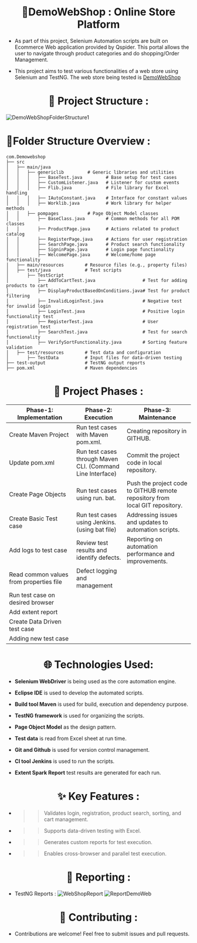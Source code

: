 
<h1 align="center">🛒DemoWebShop : Online Store Platform</h1>

- As part of this project, Selenium Automation scripts are built on Ecommerce Web application provided by Qspider. This portal allows the user to navigate through product categories and do shopping/Order Management.

- This project aims to test various functionalities of a web store using Selenium and TestNG. The web store being tested is 
   [DemoWebShop](https://demowebshop.tricentis.com/)

 <h1 align="center">📂 Project Structure  :</h1>
 
 ![DemoWebShopFolderStructure1](https://github.com/user-attachments/assets/d259f7dd-f8d4-4749-8c18-6e71d5ed5ea5)

 # 📝Folder Structure Overview :

 ```plaintext
com.Demowebshop
├── src
│   ├── main/java
│   │   ├── genericlib         # Generic libraries and utilities
│   │   │   ├── BaseTest.java         # Base setup for test cases
│   │   │   ├── CustomListener.java   # Listener for custom events
│   │   │   ├── Flib.java             # File library for Excel handling
│   │   │   ├── IAutoConstant.java    # Interface for constant values
│   │   │   ├── Worklib.java          # Work library for helper methods
│   │   ├── pompages           # Page Object Model classes
│   │       ├── BaseClass.java        # Common methods for all POM classes
│   │       ├── ProductPage.java      # Actions related to product catalog
│   │       ├── RegisterPage.java     # Actions for user registration
│   │       ├── SearchPage.java       # Product search functionality
│   │       ├── SigninPage.java       # Login page functionality
│   │       ├── WelcomePage.java      # Welcome/home page functionality
│   ├── main/resources        # Resource files (e.g., property files)
│   ├── test/java             # Test scripts
│       ├── TestScript
│           ├── AddToCartTest.java                  # Test for adding products to cart
│           ├── DisplayProductBasedOnConditions.java# Test for product filtering
│           ├── InvalidLoginTest.java               # Negative test for invalid login
│           ├── LoginTest.java                      # Positive login functionality test
│           ├── RegisterTest.java                   # User registration test
│           ├── SearchTest.java                     # Test for search functionality
│           ├── VerifySortFunctionality.java        # Sorting feature validation
│   ├── test/resources        # Test data and configuration
│       ├── TestData          # Input files for data-driven testing
├── test-output               # TestNG output reports
├── pom.xml                   # Maven dependencies

```
 

   <h1 align="center">📂 Project Phases  :</h1>


| Phase-1: Implementation | Phase-2: Execution | Phase-3: Maintenance |
|--------------|-------------|------------|
| Create Maven Project                     |Run test cases with Maven pom.xml.                         |Creating repository in GITHUB.  |
| Update pom.xml                           |Run test cases through Maven CLI. (Command Line Interface) |Commit the project code in local repository. |
| Create Page Objects                      |Run test cases using run. bat.                             |Push the project code to GITHUB remote repository from local GIT repository. |
| Create Basic Test case                   |Run test cases using Jenkins. (using bat file)             |Addressing issues and updates to automation scripts.
| Add logs to test case                    |Review test results and identify defects.                  |Reporting on automation performance and improvements. 
| Read common values from properties file  |Defect logging and management
| Run test case on desired browser         |
| Add extent report                        |
| Create Data Driven test case             | 
| Adding new test case                     | 
 
  <h1 align="center">🌐 Technologies Used:</h1>

  - **Selenium WebDriver** is being used as the core automation engine.

- **Eclipse IDE** is used to develop the automated scripts.

- **Build tool Maven** is used for build, execution and dependency purpose.

- **TestNG framework** is used for organizing the scripts.

- **Page Object Model** as the design pattern.

- **Test data** is read from Excel sheet at run time.

- **Git and Github** is used for version control management.

- **Cl tool Jenkins** is used to run the scripts.

- **Extent Spark Report** test results are generated for each run.

<h1 align="center">✨ Key Features :</h1>

- >> Validates login, registration, product search, sorting, and cart management.
- >> Supports data-driven testing with Excel.
- >> Generates custom reports for test execution.
- >> Enables cross-browser and parallel test execution.


<h1 align="center">  💼 Reporting :</h1>

  - TestNG Reports :
![WebShopReport](https://github.com/user-attachments/assets/01678f8e-9963-4c56-94ac-2c3401a47780)
![ReportDemoWeb](https://github.com/user-attachments/assets/5494e503-9bb4-4fa5-a61b-82344f645901)



 <h1 align="center">🤝 Contributing :</h1>

- Contributions are welcome! Feel free to submit issues and pull requests.
 


 






    
